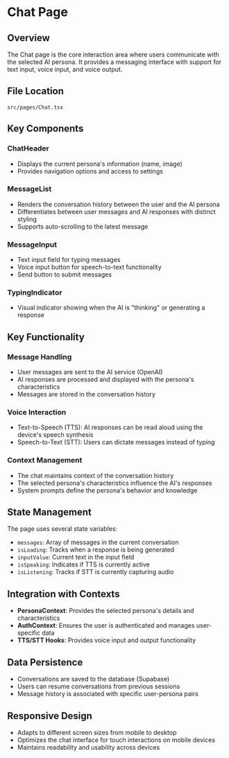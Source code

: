 # Chat Page

## Overview
The Chat page is the core interaction area where users communicate with the selected AI persona. It provides a messaging interface with support for text input, voice input, and voice output.

## File Location
`src/pages/Chat.tsx`

## Key Components

### ChatHeader
- Displays the current persona's information (name, image)
- Provides navigation options and access to settings

### MessageList
- Renders the conversation history between the user and the AI persona
- Differentiates between user messages and AI responses with distinct styling
- Supports auto-scrolling to the latest message

### MessageInput
- Text input field for typing messages
- Voice input button for speech-to-text functionality
- Send button to submit messages

### TypingIndicator
- Visual indicator showing when the AI is "thinking" or generating a response

## Key Functionality

### Message Handling
- User messages are sent to the AI service (OpenAI)
- AI responses are processed and displayed with the persona's characteristics
- Messages are stored in the conversation history

### Voice Interaction
- Text-to-Speech (TTS): AI responses can be read aloud using the device's speech synthesis
- Speech-to-Text (STT): Users can dictate messages instead of typing

### Context Management
- The chat maintains context of the conversation history
- The selected persona's characteristics influence the AI's responses
- System prompts define the persona's behavior and knowledge

## State Management

The page uses several state variables:
- `messages`: Array of messages in the current conversation
- `isLoading`: Tracks when a response is being generated
- `inputValue`: Current text in the input field
- `isSpeaking`: Indicates if TTS is currently active
- `isListening`: Tracks if STT is currently capturing audio

## Integration with Contexts

- **PersonaContext**: Provides the selected persona's details and characteristics
- **AuthContext**: Ensures the user is authenticated and manages user-specific data
- **TTS/STT Hooks**: Provides voice input and output functionality

## Data Persistence
- Conversations are saved to the database (Supabase)
- Users can resume conversations from previous sessions
- Message history is associated with specific user-persona pairs

## Responsive Design
- Adapts to different screen sizes from mobile to desktop
- Optimizes the chat interface for touch interactions on mobile devices
- Maintains readability and usability across devices
